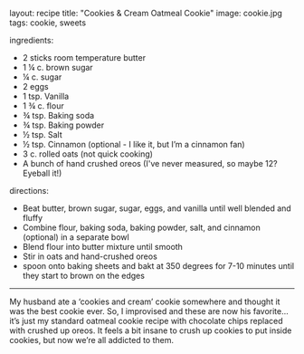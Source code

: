layout: recipe
title:  "Cookies & Cream Oatmeal Cookie"
image: cookie.jpg
tags: cookie, sweets

ingredients:
- 2 sticks room temperature butter
- 1 ¼ c. brown sugar
- ¼ c. sugar
- 2 eggs
- 1 tsp. Vanilla
- 1 ¾ c. flour
- ¾ tsp. Baking soda
- ¾ tsp. Baking powder
- ½ tsp. Salt
- ½ tsp. Cinnamon (optional - I like it, but I’m a cinnamon fan)
- 3 c. rolled oats (not quick cooking)
- A bunch of hand crushed oreos (I've never measured, so maybe 12?  Eyeball it!)


directions:
- Beat butter, brown sugar, sugar, eggs, and vanilla until well blended and fluffy
- Combine flour, baking soda, baking powder, salt, and cinnamon (optional) in a separate bowl
- Blend flour into butter mixture until smooth
- Stir in oats and hand-crushed oreos
- spoon onto baking sheets and bakt at 350 degrees for 7-10 minutes until they start to brown on the edges

---

My husband ate a ‘cookies and cream’ cookie somewhere and thought it was the best cookie ever.  So, I improvised and these are now his favorite… it’s just my standard oatmeal cookie recipe with chocolate chips replaced with crushed up oreos.  It feels a bit insane to crush up cookies to put inside cookies, but now we’re all addicted to them.